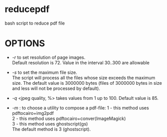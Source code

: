 # reducepdf
bash script to reduce pdf file 
# OPTIONS
* _-r_ <resolution in dpi> to set resolution of page images.  
    Default resolution is 72. Value in the interval 30..300 are allowable  
    
* _-s_ <file size in bytes> to set the maximum file size.  
    The script will process all the files whose size exceeds the maximum size.
    The default value is 3000000 bytes (files of 3000000 bytes in size and less will not be processed by default).
    
* _-q_ <jpeg quality, %> takes values from 1 up to 100.
    Default value is 85.
    
* _-m_ <number of method>: to choose a utility to compose a pdf-file:
    1 - this method uses pdftocairo+img2pdf    
    2 - this method uses pdftocairo+conver(ImageMagick)    
    3 - this method uses ghostscript(gs)    
    The default method is 3 (ghostscript).
